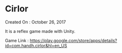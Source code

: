 # Cirlor
Created On : October 26, 2017
 
It is a reflex game made with Unity.

Game Link  : https://play.google.com/store/apps/details?id=com.handh.cirlor&hl=en_US
